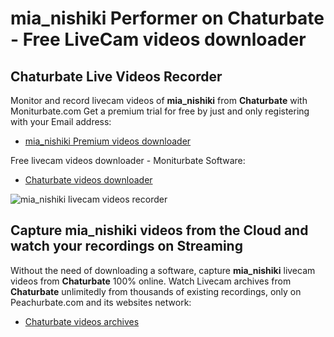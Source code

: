 # mia_nishiki Performer on Chaturbate - Free LiveCam videos downloader

## Chaturbate Live Videos Recorder

Monitor and record livecam videos of **mia_nishiki** from **Chaturbate** with Moniturbate.com
Get a premium trial for free by just and only registering with your Email address:
* [mia_nishiki Premium videos downloader](https://moniturbate.com/request-demo-licence-key.html)

Free livecam videos downloader - Moniturbate Software:
* [Chaturbate videos downloader](https://moniturbate.com/moniturbate-download-software.html)

![mia_nishiki livecam videos recorder](https://peachurnet.com/templates/moniturbate-software.png)


## Capture mia_nishiki videos from the Cloud and watch your recordings on Streaming

Without the need of downloading a software, capture **mia_nishiki** livecam videos from **Chaturbate** 100% online.
Watch Livecam archives from **Chaturbate** unlimitedly from thousands of existing recordings, only on Peachurbate.com and its websites network:
* [Chaturbate videos archives](https://peachurnet.com/)